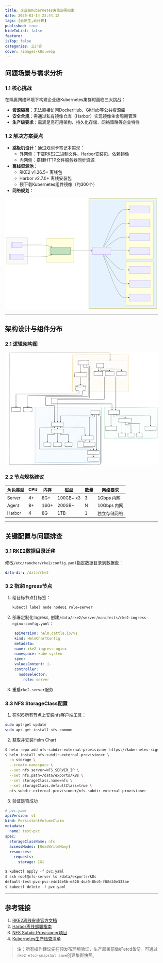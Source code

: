 ```yaml
---
title: 企业级Kubernetes离线部署指南
date: 2025-03-14 22:44:12
tags: [云原生,云计算]
published: true
hideInList: false
feature: 
isTop: false
categories: 云计算
cover: /images/k8s.webp
---
```


## 问题场景与需求分析

### 1.1 核心挑战
在隔离网络环境下构建企业级Kubernetes集群时面临三大挑战：
- **资源隔离**：无法直接访问DockerHub、GitHub等公共资源库
- **安全合规**：需通过私有镜像仓库（Harbor）实现镜像生命周期管理
- **生产级要求**：需满足高可用架构、持久化存储、网络策略等企业特性

### 1.2 解决方案要点
- **跳板机设计**：通过双网卡笔记本实现：
  - 外网侧：下载RKE2二进制文件、Harbor安装包、依赖镜像
  - 内网侧：搭建HTTP文件服务器同步资源
- **离线资源池**：
  - RKE2 v1.26.5+ 离线包
  - Harbor v2.7.0+ 离线安装包
  - 预下载Kubernetes组件镜像（约300个）
- **网络规划**：

<img src="/images/k8s/deploy-network.svg" />

---

## 架构设计与组件分布

### 2.1 逻辑架构图
<img src="/images/k8s/deploy-logic.svg" />


### 2.2 节点规格建议
| 角色类型 | CPU  | 内存 | 磁盘 | 数量 | 网络要求 |
|---------|------|-----|-----|-----|---------|
| Server  | 4+ | 8G+ | 100GB+ x3 | 3 | 1Gbps 内网 |
| Agent   | 8+ | 16G+| 200GB+ | N | 10Gbps 内网 |
| Harbor  | 4  | 8G  | 1TB   | 1 | 独立存储网络 |

---

## 关键配置与问题排查

### 3.1 RKE2数据目录迁移
修改`/etc/rancher/rke2/config.yaml`指定数据目录到数据盘：
```yaml
data-dir: /data/rke2
```

### 3.2 指定Ingress节点
1. 给目标节点打标签：
   ```bash
   kubectl label node node01 role=server
   ```
2. 部署定制化Ingress, 创建`/data/rke2/server/manifests/rke2-ingress-nginx-config.yaml`：
   ```yaml
    apiVersion: helm.cattle.io/v1
    kind: HelmChartConfig
    metadata:
    name: rke2-ingress-nginx
    namespace: kube-system
    spec:
    valuesContent: |-
    controller:
      nodeSelector:
        role: server
   ```
3. 重启`rke2-server`服务

### 3.3 NFS StorageClass配置

1. 在K8S所有节点上安装nfs客户端工具：
``` bash
sudo apt-get update
sudo apt-get install nfs-common
```

2. 获取并安装Helm Chart
``` bash
$ helm repo add nfs-subdir-external-provisioner https://kubernetes-sigs.github.io/nfs-subdir-external-provisioner/
$ helm install nfs-subdir-external-provisioner \
  -n storage \
  --create-namespace \
  --set nfs.server=NFS_SERVER_IP \
  --set nfs.path=/data/exports/k8s \
  --set storageClass.name=nfs \
  --set storageClass.defaultClass=true \
  nfs-subdir-external-provisioner/nfs-subdir-external-provisioner
```

3. 验证是否成功
``` yaml
# pvc.yaml
apiVersion: v1
kind: PersistentVolumeClaim
metadata:
  name: test-pvc
spec:
  storageClassName: nfs
  accessModes: [ReadWriteMany]
  resources:
    requests:
      storage: 1Gi
```
``` bash
$ kubectl apply -f pvc.yaml
$ ssh root@nfs-server ls /data/exports/k8s
default-test-pvc-pvc-e4c14e5b-e820-4ca0-8bc0-f08d40e333ae
$ kubectl delete -f pvc.yaml
```


---

## 参考链接
1. [RKE2离线安装官方文档](https://docs.rke2.io/install/airgap)
2. [Harbor离线部署指南](https://goharbor.io/docs/2.7.0/install-config/)
3. [NFS Subdir Provisioner项目](https://github.com/kubernetes-sigs/nfs-subdir-external-provisioner)
4. [Kubernetes生产检查清单](https://kubernetes.io/docs/setup/production-environment/)

> 注：所有操作建议先在预发布环境验证，生产部署前做好etcd备份。可通过`rke2 etcd-snapshot save`创建集群快照。